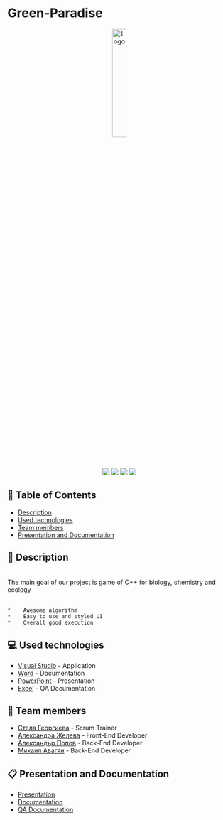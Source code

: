 # Green-Paradise
<p align="center">
  <a href=" rel="noopener">
  <img src="Images/Logo.png" alt="Logo" width=25% height=25%>
  </a>
</p>

<p align = "center">
   <img src = "https://img.shields.io/github/languages/count/SPGeorgieva21/Green-Paradise?style=flat">
   <img src = "https://img.shields.io/github/repo-size/SPGeorgieva21/Green-Paradise?style=flat">
   <img src = "https://img.shields.io/github/stars/SPGeorgieva21/Green-Paradise?style=social">
   <img src = "https://img.shields.io/github/contributors/SPGeorgieva21/Green-Paradise?style=flat">
</p>
	
## :pencil: Table of Contents
- [Description](#description)
- [Used technologies](#used_technologies)
- [Team members](#team_members)
- [Presentation and Documentation](#documentation)
	
## :book: Description <a name="description"></a>
<br>
 The main goal of our project is game of C++ for biology, chemistry and ecology
<br>
<br>

	*    Awesome algorithm 
	*    Easy to use and styled UI
	*    Overall good execution
	
## :computer: Used technologies <a name="used_technologies"></a>
- [Visual Studio](https://visualstudio.microsoft.com/) - Application
- [Word](https://www.microsoft.com/en-us/microsoft-365/word) - Documentation
- [PowerPoint](https://www.microsoft.com/en-us/microsoft-365/powerpoint) - Presentation
- [Excel](https://www.microsoft.com/en-us/microsoft-365/excel) - QA Documentation

## :busts_in_silhouette: Team members <a name="team_members"></a>
- [Стела Георгиева](https://github.com/SPGeorgieva21) - Scrum Trainer 
- [Александра Желева](https://github.com/AMZheleva21) - Front-End Developer
- [Александър Попов](https://github.com/ATPopov21) - Back-End Developer
- [Михаил Авагян](https://github.com/meavagyan21) - Back-End Developer

## :clipboard: Presentation and Documentation <a name="documentation"></a>
+ [Presentation](https://github.com/SPGeorgieva21/Green-Paradise/blob/main/Documents/Presentation.pptx)
+ [Documentation](https://github.com/SPGeorgieva21/Green-Paradise/blob/main/Documents/Documentation.docx)
+ [QA Documentation](https://github.com/SPGeorgieva21/Green-Paradise/blob/main/Documents/QA%20Documentation.xlsx)